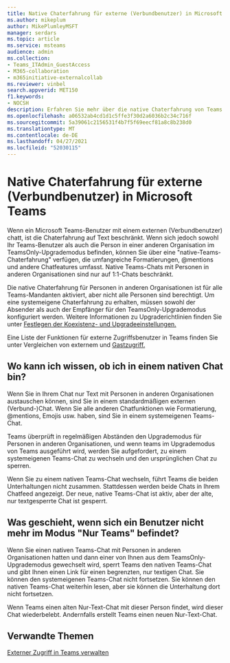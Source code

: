 ```yaml
---
title: Native Chaterfahrung für externe (Verbundbenutzer) in Microsoft Teams
ms.author: mikeplum
author: MikePlumleyMSFT
manager: serdars
ms.topic: article
ms.service: msteams
audience: admin
ms.collection:
- Teams_ITAdmin_GuestAccess
- M365-collaboration
- m365initiative-externalcollab
ms.reviewer: vinbel
search.appverid: MET150
f1.keywords:
- NOCSH
description: Erfahren Sie mehr über die native Chaterfahrung von Teams für externe Benutzer (Verbundbenutzer) in Microsoft Teams, in denen sich beide Benutzer im Microsoft TeamsOnly-Upgrademodus befinden.
ms.openlocfilehash: a06532ab4cd1d1c5ffe3f30d2a6036b2c34c716f
ms.sourcegitcommit: 5a39061c2156531f4b7f5f69eecf81a8c8b238d0
ms.translationtype: MT
ms.contentlocale: de-DE
ms.lasthandoff: 04/27/2021
ms.locfileid: "52030115"
---
```

# <a name="native-chat-experience-for-external-federated-users-in-microsoft-teams"></a>Native Chaterfahrung für externe (Verbundbenutzer) in Microsoft Teams

Wenn ein Microsoft Teams-Benutzer mit einem externen (Verbundbenutzer) chatt, ist die Chaterfahrung auf Text beschränkt. Wenn sich jedoch sowohl Ihr Teams-Benutzer als auch die Person in einer anderen Organisation im TeamsOnly-Upgrademodus befinden, können Sie über eine "native-Teams-Chaterfahrung" verfügen, die umfangreiche Formatierungen, @mentions und andere Chatfeatures umfasst. Native Teams-Chats mit Personen in anderen Organisationen sind nur auf 1:1-Chats beschränkt.

Die native Chaterfahrung für Personen in anderen Organisationen ist für alle Teams-Mandanten aktiviert, aber nicht alle Personen sind berechtigt. Um eine systemeigene Chaterfahrung zu erhalten, müssen sowohl der Absender als auch der Empfänger für den TeamsOnly-Upgrademodus konfiguriert werden. Weitere Informationen zu Upgraderichtlinien finden Sie unter [Festlegen der Koexistenz- und Upgradeeinstellungen.](setting-your-coexistence-and-upgrade-settings.md)

Eine Liste der Funktionen für externe Zugriffsbenutzer in Teams finden Sie unter Vergleichen von externem und [Gastzugriff.](communicate-with-users-from-other-organizations.md#compare-external-and-guest-access)

## <a name="how-do-i-know-if-im-in-a-native-chat"></a>Wo kann ich wissen, ob ich in einem nativen Chat bin?

Wenn Sie in Ihrem Chat nur Text mit Personen in anderen Organisationen austauschen können, sind Sie in einem standardmäßigen externen (Verbund-)Chat. Wenn Sie alle anderen Chatfunktionen wie Formatierung, @mentions, Emojis usw. haben, sind Sie in einem systemeigenen Teams-Chat. 

Teams überprüft in regelmäßigen Abständen den Upgrademodus für Personen in anderen Organisationen, und wenn teams im Upgrademodus von Teams ausgeführt wird, werden Sie aufgefordert, zu einem systemeigenen Teams-Chat zu wechseln und den ursprünglichen Chat zu sperren.

Wenn Sie zu einem nativen Teams-Chat wechseln, führt Teams die beiden Unterhaltungen nicht zusammen. Stattdessen werden beide Chats in Ihrem Chatfeed angezeigt. Der neue, native Teams-Chat ist aktiv, aber der alte, nur textgesperrte Chat ist gesperrt.



## <a name="what-happens-if-a-user-isnt-in-teams-only-mode-anymore"></a>Was geschieht, wenn sich ein Benutzer nicht mehr im Modus "Nur Teams" befindet?

Wenn Sie einen nativen Teams-Chat mit Personen in anderen Organisationen hatten und dann einer von Ihnen aus dem TeamsOnly-Upgrademodus gewechselt wird, sperrt Teams den nativen Teams-Chat und gibt Ihnen einen Link für einen begrenzten, nur textigen Chat. Sie können den systemeigenen Teams-Chat nicht fortsetzen. Sie können den nativen Teams-Chat weiterhin lesen, aber sie können die Unterhaltung dort nicht fortsetzen.

Wenn Teams einen alten Nur-Text-Chat mit dieser Person findet, wird dieser Chat wiederbelebt. Andernfalls erstellt Teams einen neuen Nur-Text-Chat.


## <a name="related-topics"></a>Verwandte Themen

[Externer Zugriff in Teams verwalten](manage-external-access.md)
